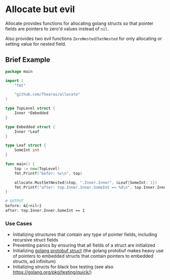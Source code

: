 # Allocate but evil

Allocate provides functions for allocating golang structs so that pointer fields are pointers to zero'd values instead of `nil`.

Also provides two evil functions `ZeroNested`/`SetNested` for only allocating or setting value for nested field.

## Brief Example

```go
package main

import (
    "fmt"

    "github.com/Thearas/allocate"
)

type TopLevel struct {
    Inner *Embedded
}

type Embedded struct {
    Inner *Leaf
}

type Leaf struct {
    SomeInt int
}

func main() {
    top := new(TopLevel)
    fmt.Printf("befor: %v\n", top)

    allocate.MustSetNested(&top, ".Inner.Inner", &Leaf{SomeInt: 1})
    fmt.Printf("after: top.Inner.Inner.SomeInt == %d\n", top.Inner.Inner.SomeInt)
}
```

```bash
# OUTPUT
before: &{<nil>}
after: top.Inner.Inner.SomeInt == 1
```

### Use Cases

* Initializing structures that contain any type of pointer fields, including recursive struct fields
* Preventing panics by ensuring that all fields of a struct are initialized
* Initializing [golang protobuf struct](https://github.com/golang/protobuf) (the golang protobuf makes heavy use of pointers to embedded structs that contain pointers to embedded structs, ad infinitum)
* Initializing structs for black box testing (see also https://golang.org/pkg/testing/quick/)
